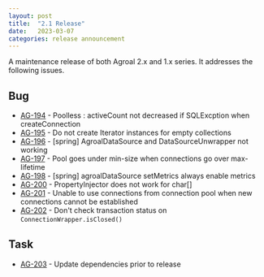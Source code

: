 ```yaml
---
layout: post
title:  "2.1 Release"
date:   2023-03-07
categories: release announcement
---
```


A maintenance release of both Agroal 2.x and 1.x series. It addresses the following issues.

## Bug
* [AG-194](https://issues.jboss.org/browse/AG-194) - Poolless : activeCount not decreased if SQLExcption when createConnection
* [AG-195](https://issues.jboss.org/browse/AG-195) - Do not create Iterator instances for empty collections
* [AG-196](https://issues.jboss.org/browse/AG-196) - [spring] AgroalDataSource and DataSourceUnwrapper not working
* [AG-197](https://issues.jboss.org/browse/AG-197) - Pool goes under min-size when connections go over max-lifetime
* [AG-198](https://issues.jboss.org/browse/AG-198) - [spring] agroalDataSource setMetrics always enable metrics
* [AG-200](https://issues.jboss.org/browse/AG-200) - PropertyInjector does not work for char[]
* [AG-201](https://issues.jboss.org/browse/AG-201) - Unable to use connections from connection pool when new connections cannot be established
* [AG-202](https://issues.jboss.org/browse/AG-202) - Don't check transaction status on `ConnectionWrapper.isClosed()`

## Task
* [AG-203](https://issues.jboss.org/browse/AG-203) - Update dependencies prior to release
